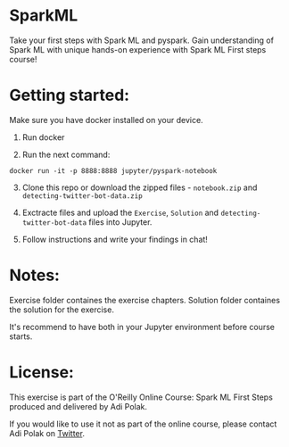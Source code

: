 # SparkML
Take your first steps with Spark ML and pyspark.
Gain understanding of Spark ML with unique hands-on experience with Spark ML First steps course!



# Getting started:
Make sure you have docker installed on your device.

1. Run docker

2. Run the next command:

`docker run -it -p 8888:8888 jupyter/pyspark-notebook`

3. Clone this repo or download the zipped files - `notebook.zip` and `detecting-twitter-bot-data.zip`

4. Exctracte files and upload the `Exercise`, `Solution` and `detecting-twitter-bot-data` files into Jupyter.

5. Follow instructions and write your findings in chat! 



# Notes:
Exercise folder containes the exercise chapters.
Solution folder containes the solution for the exercise.

It's recommend to have both in your Jupyter environment before course starts.


# License:
This exercise is part of the O'Reilly Online Course: Spark ML First Steps produced and delivered by Adi Polak.

If you would like to use it not as part of the online course, please contact Adi Polak on [Twitter](https://twitter.com/AdiPolak).

